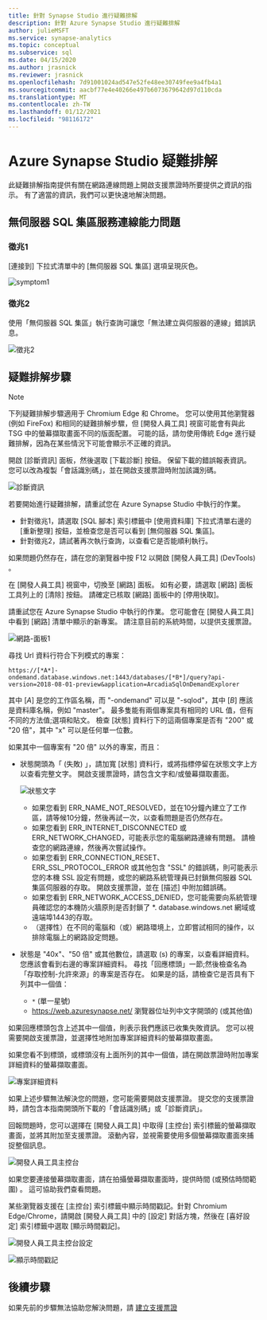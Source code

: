 ```yaml
---
title: 針對 Synapse Studio 進行疑難排解
description: 針對 Azure Synapse Studio 進行疑難排解
author: julieMSFT
ms.service: synapse-analytics
ms.topic: conceptual
ms.subservice: sql
ms.date: 04/15/2020
ms.author: jrasnick
ms.reviewer: jrasnick
ms.openlocfilehash: 7d91001024ad547e52fe48ee30749fee9a4fb4a1
ms.sourcegitcommit: aacbf77e4e40266e497b6073679642d97d110cda
ms.translationtype: MT
ms.contentlocale: zh-TW
ms.lasthandoff: 01/12/2021
ms.locfileid: "98116172"
---
```

# <a name="azure-synapse-studio-troubleshooting"></a>Azure Synapse Studio 疑難排解

此疑難排解指南提供有關在網路連線問題上開啟支援票證時所要提供之資訊的指示。 有了適當的資訊，我們可以更快速地解決問題。

## <a name="serverless-sql-pool-service-connectivity-issue"></a>無伺服器 SQL 集區服務連線能力問題

### <a name="symptom-1"></a>徵兆1

[連接到] 下拉式清單中的 [無伺服器 SQL 集區] 選項呈現灰色。

![symptom1](media/troubleshooting-synapse-studio/symptom1v2.png)

### <a name="symptom-2"></a>徵兆2

使用「無伺服器 SQL 集區」執行查詢可讓您「無法建立與伺服器的連線」錯誤訊息。

![徵兆2](media/troubleshooting-synapse-studio/symptom2.png)
 

## <a name="troubleshooting-steps"></a>疑難排解步驟

> [!NOTE] 
>    下列疑難排解步驟適用于 Chromium Edge 和 Chrome。 您可以使用其他瀏覽器 (例如 FireFox) 和相同的疑難排解步驟，但 [開發人員工具] 視窗可能會有與此 TSG 中的螢幕擷取畫面不同的版面配置。 可能的話，請勿使用傳統 Edge 進行疑難排解，因為在某些情況下可能會顯示不正確的資訊。

開啟 [診斷資訊] 面板，然後選取 [下載診斷] 按鈕。 保留下載的錯誤報表資訊。 您可以改為複製「會話識別碼」，並在開啟支援票證時附加該識別碼。

![診斷資訊](media/troubleshooting-synapse-studio/diagnostic-info-download.png)

若要開始進行疑難排解，請重試您在 Azure Synapse Studio 中執行的作業。

- 針對徵兆1，請選取 [SQL 腳本] 索引標籤中 [使用資料庫] 下拉式清單右邊的 [重新整理] 按鈕，並檢查您是否可以看到 [無伺服器 SQL 集區]。
- 針對徵兆2，請試著再次執行查詢，以查看它是否能順利執行。

如果問題仍然存在，請在您的瀏覽器中按 F12 以開啟 [開發人員工具] (DevTools) 。

在 [開發人員工具] 視窗中，切換至 [網路] 面板。 如有必要，請選取 [網路] 面板工具列上的 [清除] 按鈕。
請確定已核取 [網路] 面板中的 [停用快取]。

請重試您在 Azure Synapse Studio 中執行的作業。 您可能會在 [開發人員工具] 中看到 [網路] 清單中顯示的新專案。 請注意目前的系統時間，以提供支援票證。

![網路-面板1](media/troubleshooting-synapse-studio/network-panel.png)

尋找 Url 資料行符合下列模式的專案：

`https://[*A*]-ondemand.database.windows.net:1443/databases/[*B*]/query?api-version=2018-08-01-preview&application=ArcadiaSqlOnDemandExplorer`

其中 [*A*] 是您的工作區名稱，而 "-ondemand" 可以是 "-sqlod"，其中 [*B*] 應該是資料庫名稱，例如 "master"。 最多隻能有兩個專案具有相同的 URL 值，但有不同的方法值;選項和貼文。 檢查 [狀態] 資料行下的這兩個專案是否有 "200" 或 "20 倍"，其中 "x" 可以是任何單一位數。

如果其中一個專案有 "20 倍" 以外的專案，而且：

- 狀態開頭為「 (失敗) 」，請加寬 [狀態] 資料行，或將指標停留在狀態文字上方以查看完整文字。 開啟支援票證時，請包含文字和/或螢幕擷取畫面。

    ![狀態文字](media/troubleshooting-synapse-studio/status-text.png)

    - 如果您看到 ERR_NAME_NOT_RESOLVED，並在10分鐘內建立了工作區，請等候10分鐘，然後再試一次，以查看問題是否仍然存在。
    - 如果您看到 ERR_INTERNET_DISCONNECTED 或 ERR_NETWORK_CHANGED，可能表示您的電腦網路連線有問題。 請檢查您的網路連線，然後再次嘗試操作。
    - 如果您看到 ERR_CONNECTION_RESET、ERR_SSL_PROTOCOL_ERROR 或其他包含 "SSL" 的錯誤碼，則可能表示您的本機 SSL 設定有問題，或您的網路系統管理員已封鎖無伺服器 SQL 集區伺服器的存取。 開啟支援票證，並在 [描述] 中附加錯誤碼。
    - 如果您看到 ERR_NETWORK_ACCESS_DENIED，您可能需要向系統管理員確認您的本機防火牆原則是否封鎖了 *. database.windows.net 網域或遠端埠1443的存取。
    - （選擇性）在不同的電腦和（或）網路環境上，立即嘗試相同的操作，以排除電腦上的網路設定問題。

- 狀態是 "40x"、"50 倍" 或其他數位，請選取 (s) 的專案，以查看詳細資料。 您應該會看到右邊的專案詳細資料。 尋找「回應標頭」一節;然後檢查名為「存取控制-允許來源」的專案是否存在。 如果是的話，請檢查它是否具有下列其中一個值：

    - `*` (單一星號) 
    - https://web.azuresynapse.net/ 瀏覽器位址列中文字開頭的 (或其他值) 

如果回應標頭包含上述其中一個值，則表示我們應該已收集失敗資訊。 您可以視需要開啟支援票證，並選擇性地附加專案詳細資料的螢幕擷取畫面。

如果您看不到標頭，或標頭沒有上面所列的其中一個值，請在開啟票證時附加專案詳細資料的螢幕擷取畫面。

 
![專案詳細資料](media/troubleshooting-synapse-studio/item-details.png)
 
如果上述步驟無法解決您的問題，您可能需要開啟支援票證。 提交您的支援票證時，請包含本指南開頭所下載的「會話識別碼」或「診斷資訊」。

回報問題時，您可以選擇在 [開發人員工具] 中取得 [主控台] 索引標籤的螢幕擷取畫面，並將其附加至支援票證。 滾動內容，並視需要使用多個螢幕擷取畫面來捕捉整個訊息。

![開發人員工具主控台](media/troubleshooting-synapse-studio/developer-tool-console.png)

如果您要連接螢幕擷取畫面，請在拍攝螢幕擷取畫面時，提供時間 (或預估時間範圍) 。 這可協助我們查看問題。

某些瀏覽器支援在 [主控台] 索引標籤中顯示時間戳記。針對 Chromium Edge/Chrome，請開啟 [開發人員工具] 中的 [設定] 對話方塊，然後在 [喜好設定] 索引標籤中選取 [顯示時間戳記]。

![開發人員工具主控台設定](media/troubleshooting-synapse-studio/developer-tool-console-settings.png)

![顯示時間戳記](media/troubleshooting-synapse-studio/show-time-stamp.png)

## <a name="next-steps"></a>後續步驟
如果先前的步驟無法協助您解決問題，請 [建立支援票證](../sql-data-warehouse/sql-data-warehouse-get-started-create-support-ticket.md?bc=%2fazure%2fsynapse-analytics%2fbreadcrumb%2ftoc.json&toc=%2fazure%2fsynapse-analytics%2ftoc.json)